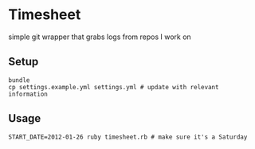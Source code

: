 # Timesheet

simple git wrapper that grabs logs from repos I work on


## Setup

    bundle
    cp settings.example.yml settings.yml # update with relevant information

## Usage

    START_DATE=2012-01-26 ruby timesheet.rb # make sure it's a Saturday

